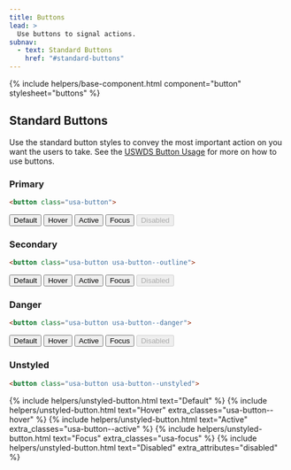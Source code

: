```yaml
---
title: Buttons
lead: >
  Use buttons to signal actions.
subnav:
  - text: Standard Buttons
    href: "#standard-buttons"
---
```


{% include helpers/base-component.html component="button" stylesheet="buttons" %}

## Standard Buttons

Use the standard button styles to convey the most important action on you want the users to take. See the [USWDS Button Usage](https://v2.designsystem.digital.gov/components/button/) for more on how to use buttons.

### Primary

```html
<button class="usa-button">
```

<button class="usa-button">Default</button>
<button class="usa-button usa-button--hover">Hover</button>
<button class="usa-button usa-button--active">Active</button>
<button class="usa-button usa-focus">Focus</button>
<button class="usa-button" disabled>Disabled</button>

### Secondary

```html
<button class="usa-button usa-button--outline">
```

<button class="usa-button usa-button--outline">Default</button>
<button class="usa-button usa-button--outline usa-button--hover">Hover</button>
<button class="usa-button usa-button--outline usa-button--active">Active</button>
<button class="usa-button usa-button--outline usa-focus">Focus</button>
<button class="usa-button usa-button--outline" disabled>Disabled</button>

### Danger

```html
<button class="usa-button usa-button--danger">
```

<button class="usa-button usa-button--danger">Default</button>
<button class="usa-button usa-button--danger usa-button--hover">Hover</button>
<button class="usa-button usa-button--danger usa-button--active">Active</button>
<button class="usa-button usa-button--danger usa-focus">Focus</button>
<button class="usa-button usa-button--danger" disabled>Disabled</button>

### Unstyled

```html
<button class="usa-button usa-button--unstyled">
```

<div>
  {% include helpers/unstyled-button.html text="Default" %}
  {% include helpers/unstyled-button.html text="Hover" extra_classes="usa-button--hover" %}
  {% include helpers/unstyled-button.html text="Active" extra_classes="usa-button--active" %}
  {% include helpers/unstyled-button.html text="Focus" extra_classes="usa-focus" %}
  {% include helpers/unstyled-button.html text="Disabled" extra_attributes="disabled" %}
</div>
